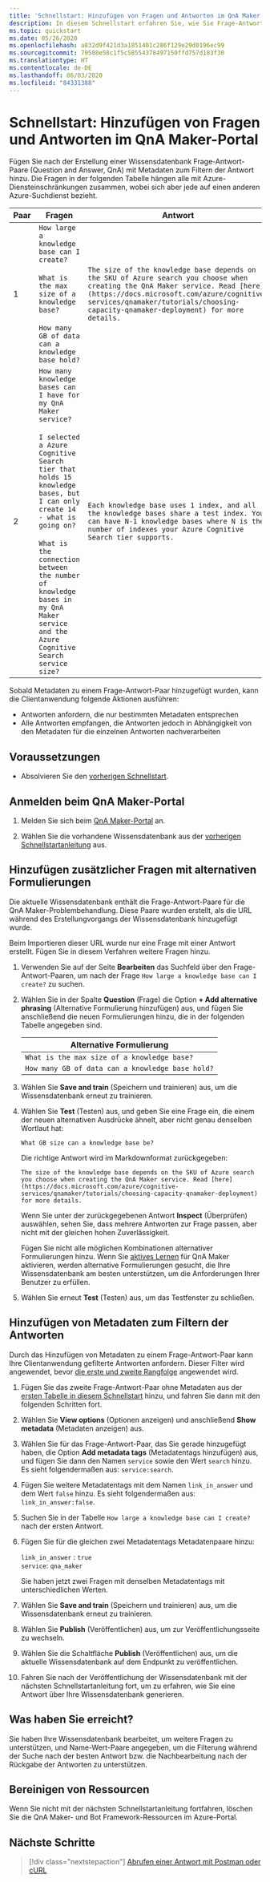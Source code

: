 ```yaml
---
title: 'Schnellstart: Hinzufügen von Fragen und Antworten im QnA Maker-Portal'
description: In diesem Schnellstart erfahren Sie, wie Sie Frage-Antwort-Paare mit Metadaten hinzufügen, damit Ihre Benutzer die richtige Antwort auf ihre Frage finden können.
ms.topic: quickstart
ms.date: 05/26/2020
ms.openlocfilehash: a832d9f421d3a1851401c286f129e29d0196ec99
ms.sourcegitcommit: 79508e58c1f5c58554378497150ffd757d183f30
ms.translationtype: HT
ms.contentlocale: de-DE
ms.lasthandoff: 06/03/2020
ms.locfileid: "84331388"
---
```

# <a name="quickstart-add-questions-and-answer-with-qna-maker-portal"></a>Schnellstart: Hinzufügen von Fragen und Antworten im QnA Maker-Portal

Fügen Sie nach der Erstellung einer Wissensdatenbank Frage-Antwort-Paare (Question and Answer, QnA) mit Metadaten zum Filtern der Antwort hinzu. Die Fragen in der folgenden Tabelle hängen alle mit Azure-Diensteinschränkungen zusammen, wobei sich aber jede auf einen anderen Azure-Suchdienst bezieht.

<a name="qna-table"></a>

|Paar|Fragen|Antwort|Metadaten|
|--|--|--|--|
|1|`How large a knowledge base can I create?`<br><br>`What is the max size of a knowledge base?`<br><br>`How many GB of data can a knowledge base hold?` |`The size of the knowledge base depends on the SKU of Azure search you choose when creating the QnA Maker service. Read [here](https://docs.microsoft.com/azure/cognitive-services/qnamaker/tutorials/choosing-capacity-qnamaker-deployment) for more details.`|`service=qna_maker`<br>`link_in_answer=true`|
|2|`How many knowledge bases can I have for my QnA Maker service?`<br><br>`I selected a Azure Cognitive Search tier that holds 15 knowledge bases, but I can only create 14 - what is going on?`<br><br>`What is the connection between the number of knowledge bases in my QnA Maker service and the Azure Cognitive Search service size?` |`Each knowledge base uses 1 index, and all the knowledge bases share a test index. You can have N-1 knowledge bases where N is the number of indexes your Azure Cognitive Search tier supports.`|`service=search`<br>`link_in_answer=false`|

Sobald Metadaten zu einem Frage-Antwort-Paar hinzugefügt wurden, kann die Clientanwendung folgende Aktionen ausführen:

* Antworten anfordern, die nur bestimmten Metadaten entsprechen
* Alle Antworten empfangen, die Antworten jedoch in Abhängigkeit von den Metadaten für die einzelnen Antworten nachverarbeiten


## <a name="prerequisites"></a>Voraussetzungen

* Absolvieren Sie den [vorherigen Schnellstart](./create-publish-knowledge-base.md).

## <a name="sign-in-to-the-qna-maker-portal"></a>Anmelden beim QnA Maker-Portal

1. Melden Sie sich beim [QnA Maker-Portal](https://www.qnamaker.ai) an.

1. Wählen Sie die vorhandene Wissensdatenbank aus der [vorherigen Schnellstartanleitung](../how-to/create-knowledge-base.md) aus.

## <a name="add-additional-alternatively-phrased-questions"></a>Hinzufügen zusätzlicher Fragen mit alternativen Formulierungen

Die aktuelle Wissensdatenbank enthält die Frage-Antwort-Paare für die QnA Maker-Problembehandlung. Diese Paare wurden erstellt, als die URL während des Erstellungvorgangs der Wissensdatenbank hinzugefügt wurde.

Beim Importieren dieser URL wurde nur eine Frage mit einer Antwort erstellt. Fügen Sie in diesem Verfahren weitere Fragen hinzu.

1. Verwenden Sie auf der Seite **Bearbeiten** das Suchfeld über den Frage-Antwort-Paaren, um nach der Frage `How large a knowledge base can I create?` zu suchen.

1. Wählen Sie in der Spalte **Question** (Frage) die Option **+ Add alternative phrasing** (Alternative Formulierung hinzufügen) aus, und fügen Sie anschließend die neuen Formulierungen hinzu, die in der folgenden Tabelle angegeben sind.

    |Alternative Formulierung|
    |--|
    |`What is the max size of a knowledge base?`|
    |`How many GB of data can a knowledge base hold?`|

1. Wählen Sie **Save and train** (Speichern und trainieren) aus, um die Wissensdatenbank erneut zu trainieren.

1. Wählen Sie **Test** (Testen) aus, und geben Sie eine Frage ein, die einem der neuen alternativen Ausdrücke ähnelt, aber nicht genau denselben Wortlaut hat:

    `What GB size can a knowledge base be?`

    Die richtige Antwort wird im Markdownformat zurückgegeben:

    `The size of the knowledge base depends on the SKU of Azure search you choose when creating the QnA Maker service. Read [here](https://docs.microsoft.com/azure/cognitive-services/qnamaker/tutorials/choosing-capacity-qnamaker-deployment) for more details.`

    Wenn Sie unter der zurückgegebenen Antwort **Inspect** (Überprüfen) auswählen, sehen Sie, dass mehrere Antworten zur Frage passen, aber nicht mit der gleichen hohen Zuverlässigkeit.

    Fügen Sie nicht alle möglichen Kombinationen alternativer Formulierungen hinzu. Wenn Sie [aktives Lernen](../how-to/improve-knowledge-base.md) für QnA Maker aktivieren, werden alternative Formulierungen gesucht, die Ihre Wissensdatenbank am besten unterstützen, um die Anforderungen Ihrer Benutzer zu erfüllen.

1. Wählen Sie erneut **Test** (Testen) aus, um das Testfenster zu schließen.

## <a name="add-metadata-to-filter-the-answers"></a>Hinzufügen von Metadaten zum Filtern der Antworten

Durch das Hinzufügen von Metadaten zu einem Frage-Antwort-Paar kann Ihre Clientanwendung gefilterte Antworten anfordern. Dieser Filter wird angewendet, bevor [die erste und zweite Rangfolge](../concepts/query-knowledge-base.md#ranker-process) angewendet wird.

1. Fügen Sie das zweite Frage-Antwort-Paar ohne Metadaten aus der [ersten Tabelle in diesem Schnellstart](#qna-table) hinzu, und fahren Sie dann mit den folgenden Schritten fort.

1. Wählen Sie **View options** (Optionen anzeigen) und anschließend **Show metadata** (Metadaten anzeigen) aus.

1. Wählen Sie für das Frage-Antwort-Paar, das Sie gerade hinzugefügt haben, die Option **Add metadata tags** (Metadatentags hinzufügen) aus, und fügen Sie dann den Namen `service` sowie den Wert `search` hinzu. Es sieht folgendermaßen aus: `service:search`.

1. Fügen Sie weitere Metadatentags mit dem Namen `link_in_answer` und dem Wert `false` hinzu. Es sieht folgendermaßen aus: `link_in_answer:false`.

1. Suchen Sie in der Tabelle `How large a knowledge base can I create?` nach der ersten Antwort.

1. Fügen Sie für die gleichen zwei Metadatentags Metadatenpaare hinzu:

    `link_in_answer` : `true`<br>
    `service`: `qna_maker`

    Sie haben jetzt zwei Fragen mit denselben Metadatentags mit unterschiedlichen Werten.

1. Wählen Sie **Save and train** (Speichern und trainieren) aus, um die Wissensdatenbank erneut zu trainieren.

1. Wählen Sie **Publish** (Veröffentlichen) aus, um zur Veröffentlichungsseite zu wechseln.
1. Wählen Sie die Schaltfläche **Publish** (Veröffentlichen) aus, um die aktuelle Wissensdatenbank auf dem Endpunkt zu veröffentlichen.
1. Fahren Sie nach der Veröffentlichung der Wissensdatenbank mit der nächsten Schnellstartanleitung fort, um zu erfahren, wie Sie eine Antwort über Ihre Wissensdatenbank generieren.

## <a name="what-did-you-accomplish"></a>Was haben Sie erreicht?

Sie haben Ihre Wissensdatenbank bearbeitet, um weitere Fragen zu unterstützen, und Name-Wert-Paare angegeben, um die Filterung während der Suche nach der besten Antwort bzw. die Nachbearbeitung nach der Rückgabe der Antworten zu unterstützen.

## <a name="clean-up-resources"></a>Bereinigen von Ressourcen

Wenn Sie nicht mit der nächsten Schnellstartanleitung fortfahren, löschen Sie die QnA Maker- und Bot Framework-Ressourcen im Azure-Portal.

## <a name="next-steps"></a>Nächste Schritte

> [!div class="nextstepaction"]
> [Abrufen einer Antwort mit Postman oder cURL](get-answer-from-knowledge-base-using-url-tool.md)
